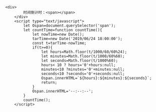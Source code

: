 	<div>
			时间倒计时：<span></span>
		</div>
		<script type="text/javascript">
			let Ospan=document.querySelector('span');
			let countTime=function countTime(){
				let nowTime=new Date();
				tarTime=new Date('2019/06/24 18:00:00');
				const t=tarTime-nowTime;
				if(t>=0){
					let hours=Math.floor(t/1000/60/60%24);
					let minutes=Math.floor(t/1000/60%60);
					let seconds=Math.floor(t/1000%60);
					hours< 10 ? hours='0'+hours:null;
					minutes<10 ?minutes='0'+minutes:null;
					seconds<10 ?seconds='0'+seconds:null;
					Ospan.innerHTML=`${hours}:${minutes}:${seconds}`;
					return;
				}
				Ospan.innerHTML='--:--:--';
			}
			countTime();
		</script>
